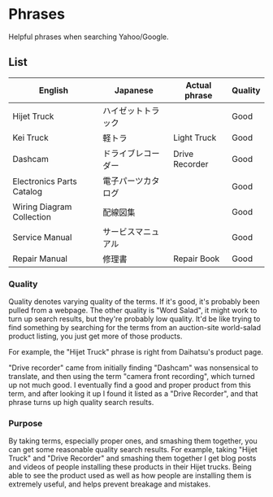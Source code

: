 # Phrases

Helpful phrases when searching Yahoo/Google.


## List

| English                   | Japanese                 | Actual phrase        | Quality           |
| ------------------------- | ------------------------ | -------------------- | ----------------- |
| Hijet Truck               | ハイゼットトラック       |                      | Good              |
| Kei Truck                 | 軽トラ                   | Light Truck          | Good              |
| Dashcam                   | ドライブレコーダー       | Drive Recorder       | Good              |
| Electronics Parts Catalog | 電子パーツカタログ       |                      | Good              |
| Wiring Diagram Collection | 配線図集                 |                      | Good              |
| Service Manual            | サービスマニュアル       |                      | Good              |
| Repair Manual             | 修理書                   | Repair Book          | Good              |

### Quality

Quality denotes varying quality of the terms.  If it's good, it's probably
been pulled from a webpage.  The other quality is "Word Salad", it might
work to turn up search results, but they're probably low quality.  It'd be
like trying to find something by searching for the terms from an auction-site
world-salad product listing, you just get more of those products.

For example, the "Hijet Truck" phrase is right from Daihatsu's product page.

"Drive recorder" came from initially finding "Dashcam" was nonsensical to
translate, and then using the term "camera front recording", which turned up
not much good.
I eventually find a good and proper product from this term, and after looking
it up I found it listed as a "Drive Recorder", and that phrase turns up high
quality search results.

### Purpose

By taking terms, especially proper ones, and smashing them together, you can
get some reasonable quality search results.  For example, taking "Hijet Truck"
and "Drive Recorder" and smashing them together I get blog posts and videos
of people installing these products in their Hijet trucks.
Being able to see the product used as well as how people are installing them
is extremely useful, and helps prevent breakage and mistakes.
